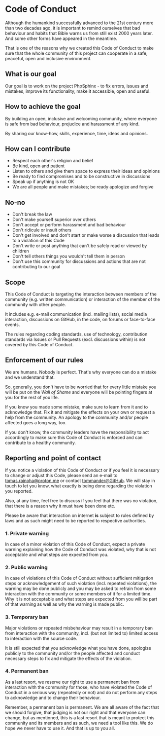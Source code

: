 
# Code of Conduct

Although the humankind successfully advanced to the 21st century more than two decades ago, it is important to remind ourselves that bad behaviour and habits that Bible warns us from still exist 2000 years later. And some other forms have appeared in the meantime.

That is one of the reasons why we created this Code of Conduct to make sure that the whole community of this project can cooperate in a safe, peaceful, open and inclusive environment.

## What is our goal

Our goal is to work on the project PhpSphinx - to fix errors, issues and mistakes, improve its functionality, make it accessible, open and useful.

## How to achieve the goal

By building an open, inclusive and welcoming community, where everyone is safe from bad behaviour, prejudice and harassment of any kind.

By sharing our know-how, skills, experience, time, ideas and opinions.

## How can I contribute

- Respect each other's religion and belief
- Be kind, open and patient
- Listen to others and give them space to express their ideas and opinions
- Be ready to find compromises and to be constructive in discussions
- Speak up if anything is not OK
- We are all people and make mistakes; be ready apologize and forgive

## No-no

- Don't break the law
- Don't make yourself superior over others
- Don't accept or perform harassment and bad behaviour
- Don't ridicule or insult others
- Don't get involved and don't start or make worse a discussion that leads to a violation of this Code
- Don't write or post anything that can't be safely read or viewed by children
- Don't tell others things you wouldn't tell them in person
- Don't use this community for discussions and actions that are not contributing to our goal

## Scope

This Code of Conduct is targeting the interaction between members of the community (e.g. written communication) or interaction of the member of the community with other people.

It includes e.g. e-mail communication (incl. mailing lists), social media interaction, discussions on GitHub, in the code, on forums or face-to-face events.

The rules regarding coding standards, use of technology, contribution standards via Issues or Pull Requests (excl. discussions within) is not covered by this Code of Conduct.

## Enforcement of our rules

We are humans. Nobody is perfect. That's why everyone can do a mistake and we understand that.

So, generally, you don't have to be worried that for every little mistake you will be put on the *Wall of Shame* and everyone will be pointing fingers at you for the rest of you life.

If you know you made some mistake, make sure to learn from it and to acknowledge that. Fix it and mitigate the effects on your own or request a help from the community. An apology to the community and/or people affected goes a long way, too.

If you don't know, the community leaders have the responsibility to act accordingly to make sure this Code of Conduct is enforced and can contribute to a healthy community.

## Reporting and point of contact

If you notice a violation of this Code of Conduct or if you feel it is necessary to change or adjust this Code, please send an e-mail to [tomas.rajnoha@proton.me](mailto:tomas.rajnoha@proton.me) or contact [tommander@GitHub](https://github.com/tommander). We will stay in touch to let you know, what exactly is being done regarding the violation you reported.

Also, at any time, feel free to discuss if you feel that there was no violation, that there is a reason why it must have been done etc.

Please be aware that interaction on internet **is** subject to rules defined by laws and as such might need to be reported to respective authorities.

### 1. Private warning

In case of a minor violation of this Code of Conduct, expect a private warning explaining how the Code of Conduct was violated, why that is not acceptable and what steps are expected from you.

### 2. Public warning

In case of violations of this Code of Conduct without sufficient mitigation steps or acknowledgement of such violation (incl. repeated violations), the warning may be done publicly and you may be asked to refrain from some interaction with the community or some members of it for a limited time. Why it is not acceptable and what steps are expected from you will be part of that warning as well as why the warning is made public.

### 3. Temporary ban

Major violations or repeated misbehaviour may result in a temporary ban from interaction with the community, incl. (but not limited to) limited access to interaction with the source code.

It is still expected that you acknowledge what you have done, apologize publicly to the community and/or the people affected and conduct necessary steps to fix and mitigate the effects of the violation.

### 4. Permanent ban

As a last resort, we reserve our right to use a permanent ban from interaction with the community for those, who have violated the Code of Conduct in a serious way (repeatedly or not) and do not perform any steps to acknowledge and to change their behaviour.

Remember, a permanent ban is permanent. We are all aware of the fact that we should forgive, that judging is not our right and that everyone can change, but as mentioned, this is a last resort that is meant to protect this community and its members and as such, we need a tool like this. We do hope we never have to use it. And that is up to you all.
